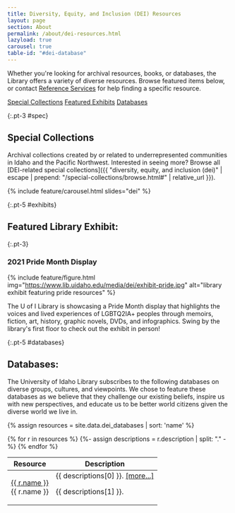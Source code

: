```yaml
---
title: Diversity, Equity, and Inclusion (DEI) Resources
layout: page
section: About
permalink: /about/dei-resources.html
lazyload: true
carousel: true
table-id: "#dei-database"
---
```


Whether you're looking for archival resources, books, or databases, the Library offers a variety of diverse resources. 
Browse featured items below, or contact [Reference Services](mailto:libref@uidaho.edu) for help finding a specific resource.

<div class="text-center mb-2">
<a href="#spec" class="btn btn-secondary my-2 mx-1">Special Collections</a>
<a href="#exhibits" class="btn btn-secondary my-2 mx-1">Featured Exhibits</a>
<a href="#databases" class="btn btn-secondary my-2 mx-1">Databases</a>
</div>

{:.pt-3 #spec}
## Special Collections

Archival collections created by or related to underrepresented communities in Idaho and the Pacific Northwest.
Interested in seeing more? 
Browse all [DEI-related special collections]({{ "diversity, equity, and inclusion (dei)" | escape | prepend: "/special-collections/browse.html#" | relative_url }}).

{% include feature/carousel.html slides="dei" %}

{:.pt-5 #exhibits}
## Featured Library Exhibit:

{:.pt-3}
### 2021 Pride Month Display

{% include feature/figure.html img="https://www.lib.uidaho.edu/media/dei/exhibit-pride.jpg" alt="library exhibit featuring pride resources" %}

The U of I Library is showcasing a Pride Month display that highlights the voices and lived experiences of LGBTQ2IA+ peoples through memoirs, fiction, art, history, graphic novels, DVDs, and infographics. 
Swing by the library's first floor to check out the exhibit in person!

{:.pt-5 #databases}
## Databases:

The University of Idaho Library subscribes to the following databases on diverse groups, cultures, and viewpoints. 
We chose to feature these databases as we believe that they challenge our existing beliefs, inspire us with new perspectives, and educate us to be better world citizens given the diverse world we live in. 

{% assign resources = site.data.dei_databases | sort: 'name' %}

<table id="dei-database" class="table table-hover">
    <thead>
       <tr>
          <th>Resource</th>
          <th>Description</th>
       </tr>
    </thead>
    <tbody>
    {% for r in resources %}
    {%- assign descriptions = r.description | split: "." -%}
    <tr>
       <td scope="row">
            <a href="{{ r.link }}" 
            class="btn btn-outline-pride-gold" role="button" target="_blank" rel="noopener" title="{{ r.name }} Overview">{{ r.name }}</a><div class="d-none">{{ r.name }}</div>
        </td>
       <td class="description">{{ descriptions[0] }}. <a data-toggle="collapse" href="#{{ r.name | slugify }}" aria-expanded="false" aria-controls="{{ r.name | slugify }}">[more...]</a><p id="{{ r.name | slugify }}" class="collapse pt-3">{{ descriptions[1] }}.</p></td>
    </tr>
    {% endfor %}
    </tbody>
</table>